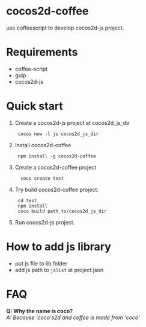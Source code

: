 cocos2d-coffee
==============

use coffeescript to develop cocos2d-js project.

Requirements
============
* coffee-script
* gulp
* cocos2d-js

Quick start
===========

1. Create a cocos2d-js project at cocos2d_js_dir

        cocos new -l js cocos2d_js_dir

2. Install cocos2d-coffee

        npm install -g cocos2d-coffee

3. Create a cocos2d-coffee project

         coco create test

4. Try build cocos2d-coffee project.

        cd test
        npm install
        coco build path_to/cocos2d_js_dir

5. Run cocos2d-js project.

How to add js library
==============

* put js file to lib folder
* add js path to `jslist` at project.json

FAQ
===

**Q: Why the name is coco?**  
*A: Because 'coco's2d and coffee is made from 'coco'*
